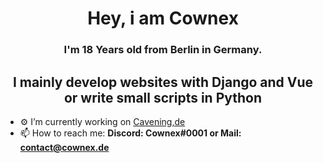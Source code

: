 <h1 align="center">Hey, i am Cownex</h1>
<h3 align="center">I'm 18 Years old from Berlin in Germany.</h3>
<h2 align="center">I mainly develop websites with Django and Vue or write small scripts in Python</h2>

- ⚙️ I’m currently working on [Cavening,de](https://cavening.de)
- 📫 How to reach me: **Discord: Cownex#0001 or Mail: contact@cownex.de**
